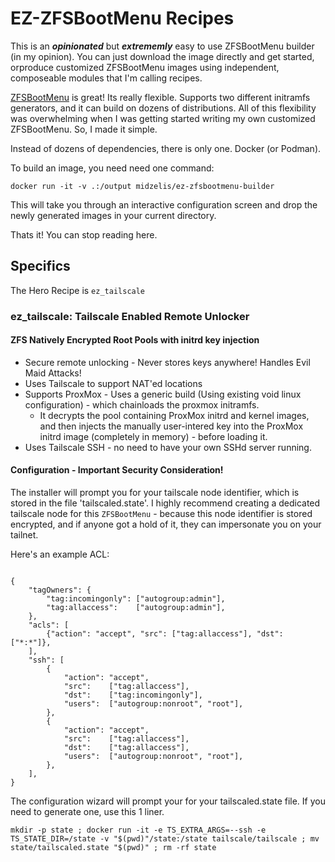 # EZ-ZFSBootMenu Recipes

This is an ***opinionated*** but ***extrememly*** easy to use ZFSBootMenu builder (in my opinion). You can just download the image directly and get started, orproduce customized ZFSBootMenu images using independent, composeable modules that I'm calling recipes. 

[ZFSBootMenu](https://zfsbootmenu.org/) is great! Its really flexible. Supports two different initramfs generators, and it can build on dozens of distributions. All of this flexibility was overwhelming when I was getting started writing my own customized ZFSBootMenu. So, I made it simple. 

Instead of dozens of dependencies, there is only one. Docker (or Podman). 

To build an image, you need need one command: 

```
docker run -it -v .:/output midzelis/ez-zfsbootmenu-builder
```

This will take you through an interactive configuration screen and drop the newly generated images in your current directory. 

Thats it! You can stop reading here. 

## Specifics

The Hero Recipe is `ez_tailscale`

### ez_tailscale: Tailscale Enabled Remote Unlocker 
#### ZFS Natively Encrypted Root Pools with initrd key injection

* Secure remote unlocking - Never stores keys anywhere! Handles Evil Maid Attacks!
* Uses Tailscale to support NAT'ed locations
* Supports ProxMox - Uses a generic build (Using existing void linux configuration) - which chainloads the proxmox initramfs. 
  * It decrypts the pool containing ProxMox initrd and kernel images, and then injects the manually user-intered key into the ProxMox initrd image (completely in memory) - before loading it. 
* Uses Tailscale SSH - no need to have your own SSHd server running. 

#### Configuration - Important Security Consideration!
The installer will prompt you for your tailscale node identifier, which is stored in the file 'tailscaled.state'. I highly recommend creating a dedicated tailscale node for this `ZFSBootMenu` - because this node identifier is stored encrypted, and if anyone got a hold of it, they can impersonate you on your tailnet. 

Here's an example ACL: 
```

{
	"tagOwners": {
		"tag:incomingonly": ["autogroup:admin"],
		"tag:allaccess":    ["autogroup:admin"],
	},
	"acls": [
		{"action": "accept", "src": ["tag:allaccess"], "dst": ["*:*"]},
	],
	"ssh": [
		{
			"action": "accept",
			"src":    ["tag:allaccess"],
			"dst":    ["tag:incomingonly"],
			"users":  ["autogroup:nonroot", "root"],
		},
		{
			"action": "accept",
			"src":    ["tag:allaccess"],
			"dst":    ["tag:allaccess"],
			"users":  ["autogroup:nonroot", "root"],
		},
	],
}

```

The configuration wizard will prompt your for your tailscaled.state file. If you need to generate one, use this 1 liner. 

```
mkdir -p state ; docker run -it -e TS_EXTRA_ARGS=--ssh -e TS_STATE_DIR=/state -v "$(pwd)"/state:/state tailscale/tailscale ; mv state/tailscaled.state "$(pwd)" ; rm -rf state
```



  
